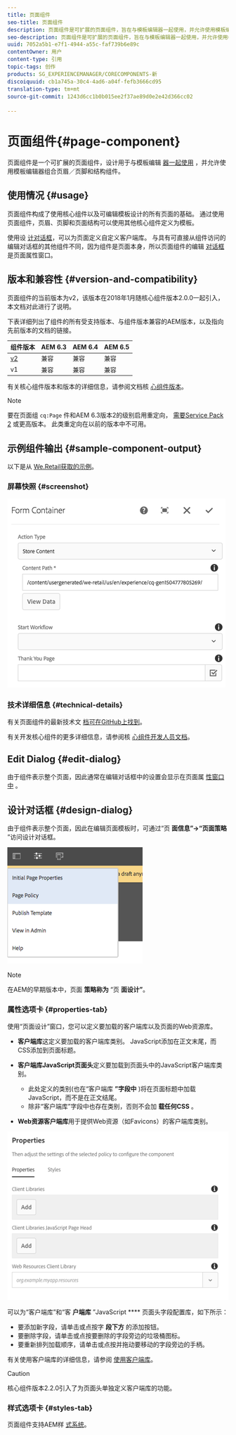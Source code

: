 ```yaml
---
title: 页面组件
seo-title: 页面组件
description: 页面组件是可扩展的页面组件，旨在与模板编辑器一起使用，并允许使用模板编辑器组合页眉／页脚和结构组件。
seo-description: 页面组件是可扩展的页面组件，旨在与模板编辑器一起使用，并允许使用模板编辑器组合页眉／页脚和结构组件。
uuid: 7052a5b1-e7f1-4944-a55c-faf739b6e89c
contentOwner: 用户
content-type: 引用
topic-tags: 创作
products: SG_EXPERIENCEMANAGER/CORECOMPONENTS-新
discoiquuid: cb1a745a-30c4-4ad6-a04f-fefb3666cd95
translation-type: tm+mt
source-git-commit: 1243d6cc1b0b015ee2f37ae89d0e2e42d366cc02

---
```



# 页面组件{#page-component}

页面组件是一个可扩展的页面组件，设计用于与模板编辑 [器一起使用](https://helpx.adobe.com/experience-manager/6-5/sites/authoring/using/templates.html) ，并允许使用模板编辑器组合页眉／页脚和结构组件。

## 使用情况 {#usage}

页面组件构成了使用核心组件以及可编辑模板设计的所有页面的基础。 通过使用页面组件，页眉、页脚和页面结构可以使用其他核心组件定义为模板。

使用设 [计对话框](#design-dialog)，可以为页面定义自定义客户端库。 与具有可直接从组件访问的编辑对话框的其他组件不同，因为组件是页面本身，所以页面组件的编辑 [对话框](#edit-dialog) 是页面属性窗口。

## 版本和兼容性 {#version-and-compatibility}

页面组件的当前版本为v2，该版本在2018年1月随核心组件版本2.0.0一起引入，本文档对此进行了说明。

下表详细列出了组件的所有受支持版本、与组件版本兼容的AEM版本，以及指向先前版本的文档的链接。

| 组件版本 | AEM 6.3 | AEM 6.4 | AEM 6.5 |
|---|---|---|---|
| [v2](page-v1.md) | 兼容 | 兼容 | 兼容 |
| v1 | 兼容 | 兼容 | 兼容 |

有关核心组件版本和版本的详细信息，请参阅文档核 [心组件版本](versions.md)。

>[!NOTE]
>
>要在页面组 `cq:Page` 件和AEM 6.3版本2的级别启用重定向， [需要Service Pack 2](https://helpx.adobe.com/experience-manager/6-3/release-notes/sp2-release-notes.html) 或更高版本。 此类重定向在以前的版本中不可用。

## 示例组件输出 {#sample-component-output}

以下是从 [We.Retail获取的示例](https://helpx.adobe.com/experience-manager/6-5/sites/developing/using/we-retail.html)。

### 屏幕快照 {#screenshot}

![](assets/chlimage_1.png)

### 技术详细信息 {#technical-details}

有关页面组件的最新技术文 [档可在GitHub上找到](https://github.com/adobe/aem-core-wcm-components/blob/master/content/src/content/jcr_root/apps/core/wcm/components/page/v2/page)。

有关开发核心组件的更多详细信息，请参阅核 [心组件开发人员文档](developing.md)。

## Edit Dialog {#edit-dialog}

由于组件表示整个页面，因此通常在编辑对话框中的设置会显示在页面属 [性窗口中](https://helpx.adobe.com/experience-manager/6-5/sites/authoring/using/editing-page-properties.html) 。

## 设计对话框 {#design-dialog}

由于组件表示整个页面，因此在编辑页面模板时，可通过“页 **面信息”-&gt;“页面策略** ”访问设计对话框。

![](assets/screen_shot_2018-04-03at113410.png)

>[!NOTE]
>
>在AEM的早期版本中，页面 **策略称为** “页 **面设计”**。

### 属性选项卡 {#properties-tab}

使用“页面设计”窗口，您可以定义要加载的客户端库以及页面的Web资源库。

* **客户端库**&#x200B;这定义要加载的客户端库类别。 JavaScript添加在正文末尾，而CSS添加到页面标题。
* **客户端库JavaScript页面头**&#x200B;定义要加载到页面头中的JavaScript客户端库类别。
   * 此处定义的类别(也在“客户端库 **”字段中** )将在页面标题中加载JavaScript，而不是在正文结尾。
   * 除非“客户端库”字段中也存在类别，否则不会加 **载任何CSS** 。

* **Web资源客户端库**&#x200B;用于提供Web资源（如Favicons）的客户端库类别。

![](assets/screenshot_2018-10-19at104949.png)

可以为“客户端库”和“客 **户端库** ”JavaScript **** 页面头字段配置库，如下所示：

* 要添加新字段，请单击或点按字 **段下方** 的添加按钮。
* 要删除字段，请单击或点按要删除的字段旁边的垃圾桶图标。
* 要重新排列加载顺序，请单击或点按并拖动要移动的字段旁边的手柄。

有关使用客户端库的详细信息，请参阅 [使用客户端库](https://helpx.adobe.com/experience-manager/6-5/sites/developing/using/clientlibs.html)。

>[!CAUTION]
>
>核心组件版本2.2.0引入了为页面头单独定义客户端库的功能。

### 样式选项卡 {#styles-tab}

页面组件支持AEM样 [式系统](authoring.md#component-styling)。